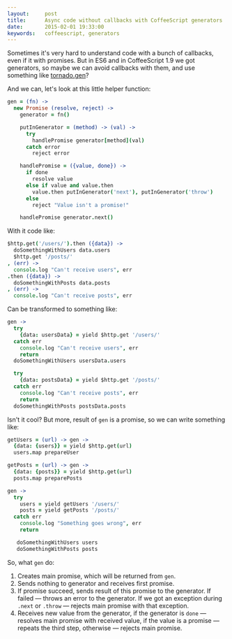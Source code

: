 ```yaml
---
layout:     post
title:      Async code without callbacks with CoffeeScript generators
date:       2015-02-01 19:33:00
keywords:   coffeescript, generators
---
```


Sometimes it's very hard to understand code with a bunch of callbacks, even if it with promises.
But in ES6 and in CoffeeScript 1.9 we got generators, so maybe we can avoid
callbacks with them, and use something like
[tornado.gen](https://tornado.readthedocs.io/en/latest/gen.html)?

And we can, let's look at this little helper function:

~~~coffeescript
gen = (fn) ->
  new Promise (resolve, reject) ->
    generator = fn()

    putInGenerator = (method) -> (val) ->
      try
        handlePromise generator[method](val)
      catch error
        reject error

    handlePromise = ({value, done}) ->
      if done
        resolve value
      else if value and value.then
        value.then putInGenerator('next'), putInGenerator('throw')
      else
        reject "Value isn't a promise!"

    handlePromise generator.next()
~~~

With it code like:

~~~coffeescript
$http.get('/users/').then ({data}) ->
  doSomethingWithUsers data.users
  $http.get '/posts/'
, (err) ->
  console.log "Can't receive users", err
.then ({data}) ->
  doSomethingWithPosts data.posts
, (err) ->
  console.log "Can't receive posts", err
~~~

Can be transformed to something like:

~~~coffeescript
gen ->
  try
    {data: usersData} = yield $http.get '/users/'
  catch err
    console.log "Can't receive users", err
    return
  doSomethingWithUsers usersData.users

  try
    {data: postsData} = yield $http.get '/posts/'
  catch err
    console.log "Can't receive posts", err
    return
  doSomethingWithPosts postsData.posts
~~~

Isn't it cool? But more, result of `gen` is a promise, so we can write something like:

~~~coffeescript
getUsers = (url) -> gen ->
  {data: {users}} = yield $http.get(url)
  users.map prepareUser

getPosts = (url) -> gen ->
  {data: {posts}} = yield $http.get(url)
  posts.map preparePosts

gen ->
  try
    users = yield getUsers '/users/'
    posts = yield getPosts '/posts/'
  catch err
    console.log "Something goes wrong", err
    return

   doSomethingWithUsers users
   doSomethingWithPosts posts
~~~

So, what `gen` do:

1. Creates main promise, which will be returned from `gen`.
2. Sends nothing to generator and receives first promise.
3. If promise succeed, sends result of this promise to the generator. If failed &mdash;
throws an error to the generator.
If we got an exception during `.next` or `.throw` &mdash; rejects main promise with that exception.
4. Receives new value from the generator, if the generator is `done` &mdash;
resolves main promise with received value, if the value is a promise &mdash;
repeats the third step, otherwise &mdash; rejects main promise.

